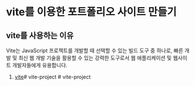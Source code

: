 # vite를 이용한 포트폴리오 사이트 만들기

## vite를 사용하는 이유
 Vite는  JavaScript 프로젝트를 개발할 때 선택할 수 있는 빌드 도구 중 하나로, 빠른 개발 및 최신 웹 개발 기술을 활용할 수 있는 강력한 도구로서 웹 애플리케이션 및 웹사이트 개발자들에게 유용합니다.
1. [vite](https://ko.vitejs.dev/guide/)#   v i t e - p r o j e c t  
 #   v i t e - p r o j e c t  
 